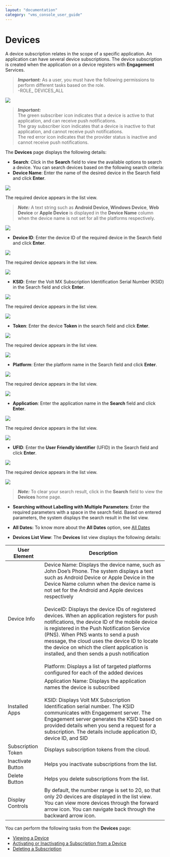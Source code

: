 ```yaml
---
layout: "documentation"
category: "vms_console_user_guide"
---
```

                            


Devices
=======

A device subscription relates in the scope of a specific application. An application can have several device subscriptions. The device subscription is created when the application on a device registers with **Engagement** Services.

> **_Important:_** As a user, you must have the following permissions to perform different tasks based on the role.  
-ROLE\_ DEVICES\_ALL


![](../Resources/Images/Overview/Subscribers/subscribershomepage.png)


> **_Important:_**  
The green subscriber icon indicates that a device is active to that application, and can receive push notifications.  
The gray subscriber icon indicates that a device is inactive to that application, and cannot receive push notifications.  
The red error icon indicates that the provider status is inactive and cannot receive push notifications.


The **Devices** page displays the following details:

*   **Search**: Click in the **Search** field to view the available options to search a device. You can search devices based on the following search criteria:
*   **Device Name**: Enter the name of the desired device in the Search field and click **Enter**.

        
![](../Resources/Images/Overview/Subscribers/Devices/searchname.png)

        
The required device appears in the list view.

        
> **_Note:_** A text string such as **Android Device, Windows Device**, **Web Device** or **Apple Device** is displayed in the **Device Name** column when the device name is not set for all the platforms respectively.

        
![](../Resources/Images/Overview/Subscribers/Devices/searesdename.png)

        
*   **Device ID**: Enter the device ID of the required device in the Search field and click **Enter**.

        
![](../Resources/Images/Overview/Subscribers/Devices/searchdeviceid.png)

        
The required device appears in the list view.

        
![](../Resources/Images/Overview/Subscribers/Devices/searesdevid_650x160.png)

        
*   **KSID**: Enter the Volt MX Subscription Identification Serial Number (KSID) in the Search field and click **Enter**.
     
        
![](../Resources/Images/Overview/Subscribers/Devices/searchksid.png)

        
The required device appears in the list view.

        
![](../Resources/Images/Overview/Subscribers/Devices/searesksid_554x123.png)

        
*   **Token**: Enter the device **Token** in the search field and click **Enter**.
     
        
![](../Resources/Images/Overview/Subscribers/Devices/searchtoken.png)

        
The required device appears in the list view.

        
![](../Resources/Images/Overview/Subscribers/Devices/searestoken_561x126.png)

        
*   **Platform**: Enter the platform name in the Search field and click **Enter**.
     
        
![](../Resources/Images/Overview/Subscribers/Devices/searchplatform1.png)

        
The required device appears in the list view.

        
![](../Resources/Images/Overview/Subscribers/Devices/searesplatform_554x199.png)

        
*   **Application**: Enter the application name in the **Search** field and click **Enter**.

        
![](../Resources/Images/Overview/Subscribers/Devices/searchplatform.png)

        
The required device appears in the list view.

        
![](../Resources/Images/Overview/Subscribers/Devices/searesapp_559x207.png)

        
*   **UFID**: Enter the **User Friendly Identifier** (UFID) in the Search field and click **Enter**.

        
![](../Resources/Images/Overview/Subscribers/Devices/searchufid.png)

        
The required device appears in the list view.

        
![](../Resources/Images/Overview/Subscribers/Devices/searesufid_547x121.png)

        
> **_Note:_** To clear your search result, click in the **Search** field to view the **Devices** home page.

        
*   **Searching without Labelling with Multiple Parameters**: Enter the required parameters with a space in the search field. Based on entered parameters, the system displays the search result in the list view.

*   **All Dates:** To know more about the **All Dates** option, see [All Dates](../Dashboard/Dashboard.html#All_Dates)
*   **Devices List View**: The **Devices** list view displays the following details:

    
| User Element | Description |
| --- | --- |
| Device Info | Device Name: Displays the device name, such as John Doe’s Phone. The system displays a text such as Android Device or Apple Device in the Device Name column when the device name is not set for the Android and Apple devices respectively<br><br> DeviceID: Displays the device IDs of registered devices. When an application registers for push notifications, the device ID of the mobile device is registered in the Push Notification Service (PNS). When PNS wants to send a push message, the cloud uses the device ID to locate the device on which the client application is installed, and then sends a push notification<br><br>Platform: Displays a list of targeted platforms configured for each of the added devices |
| Installed Apps | Application Name: Displays the application names the device is subscribed<br><br>KSID: Displays Volt MX Subscription Identification serial number. The KSID communicates with Engagement server. The Engagement server generates the KSID based on provided details when you send a request for a subscription. The details include application ID, device ID, and SID |
| Subscription Token | Displays subscription tokens from the cloud. |
| Inactivate Button | Helps you inactivate subscriptions from the list. |
| Delete Button | Helps you delete subscriptions from the list. |
| Display Controls | By default, the number range is set to 20, so that only 20 devices are displayed in the list view. You can view more devices through the forward arrow icon. You can navigate back through the backward arrow icon. |
    

You can perform the following tasks from the **Devices** page:

*   [Viewing a Device](Vewing_a_Device.html)
*   [Activating or Inactivating a Subscription from a Device](Activating_or_Inactivating_a_Device.html)
*   [Deleting a Subscription](Deleting_a_Device.html)
